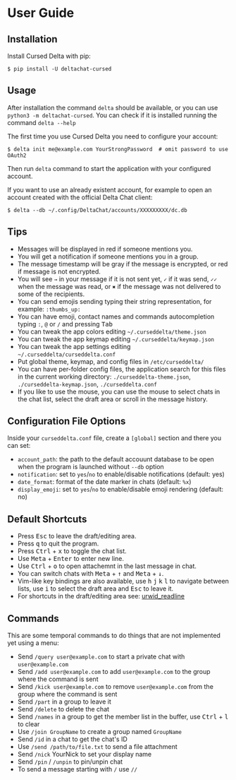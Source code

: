 # User Guide

## Installation

Install Cursed Delta with pip:

```
$ pip install -U deltachat-cursed
```

## Usage

After installation the command `delta` should be available, or you can use `python3 -m deltachat-cursed`. You can check if it is installed running the command `delta --help`

The first time you use Cursed Delta you need to configure your account:

```
$ delta init me@example.com YourStrongPassword  # omit password to use OAuth2
```

Then run `delta` command to start the application with your configured account.

If you want to use an already existent account, for example to open an account created with the official Delta Chat client:

```
$ delta --db ~/.config/DeltaChat/accounts/XXXXXXXXX/dc.db
```

## Tips

- Messages will be displayed in red if someone mentions you.
- You will get a notification if someone mentions you in a group.
- The message timestamp will be gray if the message is encrypted, or red if message is not encrypted.
- You will see `→` in your message if it is not sent yet, `✓` if it was send, `✓✓` when the message was read, or `✖` if the message was not delivered to some of the recipients.
- You can send emojis sending typing their string representation, for example: `:thumbs_up:`
- You can have emoji, contact names and commands autocompletion typing `:`, `@` or `/` and pressing <kbd>Tab</kbd>
- You can tweak the app colors editing `~/.curseddelta/theme.json`
- You can tweak the app keymap editing `~/.curseddelta/keymap.json`
- You can tweak the app settings editing `~/.curseddelta/curseddelta.conf`
- Put global theme, keymap, and config files in `/etc/curseddelta/`
- You can have per-folder config files, the application search for this files in the current working directory: `./curseddelta-theme.json`,  `./curseddelta-keymap.json`, `./curseddelta.conf`
- If you like to use the mouse, you can use the mouse to select chats in the chat list, select the draft area or scroll in the message history.

## Configuration File Options

Inside your `curseddelta.conf` file, create a `[global]` section and there you can set:

* `account_path`: the path to the default accouunt database to be open when the program is launched without `--db` option
* `notification`: set to `yes`/`no` to enable/disable notifications (default: yes)
* `date_format`: format of the date marker in chats (default: `%x`)
* `display_emoji`: set to `yes`/`no` to enable/disable emoji rendering (default: no)

## Default Shortcuts

- Press <kbd>Esc</kbd> to leave the draft/editing area.
- Press <kbd>q</kbd> to quit the program.
- Press <kbd>Ctrl</kbd> + <kbd>x</kbd> to toggle the chat list.
- Use <kbd>Meta</kbd> + <kbd>Enter</kbd> to enter new line.
- Use <kbd>Ctrl</kbd> + <kbd>o</kbd> to open attachemnt in the last message in chat.
- You can switch chats with <kbd>Meta</kbd> + <kbd>↑</kbd> and
  <kbd>Meta</kbd> + <kbd>↓</kbd>.
- Vim-like key bindings are also available, use <kbd>h</kbd> <kbd>j</kbd>
  <kbd>k</kbd> <kbd>l</kbd> to navigate between lists, use <kbd>i</kbd>
  to select the draft area and <kbd>Esc</kbd> to leave it.
- For shortcuts in the draft/editing area see: [urwid_readline](https://github.com/rr-/urwid_readline)

## Commands

This are some temporal commands to do things that are not implemented yet using a menu:

- Send `/query user@example.com` to start a private chat with `user@example.com`
- Send `/add user@example.com` to add `user@example.com` to the group where the command is sent
- Send `/kick user@example.com` to remove `user@example.com` from the group where the command is sent
- Send `/part` in a group to leave it
- Send `/delete` to delete the chat
- Send `/names` in a group to get the member list in the buffer, use
  <kbd>Ctrl</kbd> + <kbd>l</kbd> to clear
- Use `/join GroupName` to create a group named `GroupName`
- Send `/id` in a chat to get the chat's ID
- Use `/send /path/to/file.txt` to send a file attachment
- Send `/nick` YourNick to set your display name
- Send `/pin` / `/unpin` to pin/unpin chat
- To send a message starting with `/` use `//`
